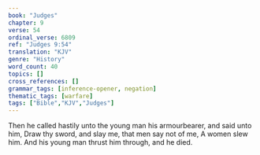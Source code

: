 ```yaml
---
book: "Judges"
chapter: 9
verse: 54
ordinal_verse: 6809
ref: "Judges 9:54"
translation: "KJV"
genre: "History"
word_count: 40
topics: []
cross_references: []
grammar_tags: [inference-opener, negation]
thematic_tags: [warfare]
tags: ["Bible","KJV","Judges"]
---
```

Then he called hastily unto the young man his armourbearer, and said unto him, Draw thy sword, and slay me, that men say not of me, A women slew him. And his young man thrust him through, and he died.
